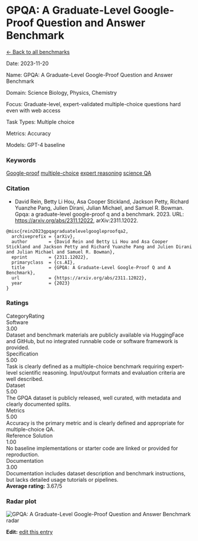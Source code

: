 # GPQA: A Graduate-Level Google-Proof Question and Answer Benchmark

<p><a class="md-button back-link" href="../">← Back to all benchmarks</a></p>
<div class="info-block meta-block">
  <p class="meta-row"><span class="meta-label">Date</span><span class="meta-sep">:</span> <span class="meta-value">2023-11-20</span></p>
  <p class="meta-row"><span class="meta-label">Name</span><span class="meta-sep">:</span> <span class="meta-value">GPQA: A Graduate-Level Google-Proof Question and Answer Benchmark</span></p>
  <p class="meta-row"><span class="meta-label">Domain</span><span class="meta-sep">:</span> <span class="meta-value">Science  Biology, Physics, Chemistry</span></p>
  <p class="meta-row"><span class="meta-label">Focus</span><span class="meta-sep">:</span> <span class="meta-value">Graduate-level, expert-validated multiple-choice questions hard even with web access</span></p>
  <p class="meta-row"><span class="meta-label">Task Types</span><span class="meta-sep">:</span> <span class="meta-value">Multiple choice</span></p>
  <p class="meta-row"><span class="meta-label">Metrics</span><span class="meta-sep">:</span> <span class="meta-value">Accuracy</span></p>
  <p class="meta-row"><span class="meta-label">Models</span><span class="meta-sep">:</span> <span class="meta-value">GPT-4 baseline</span></p>
</div>
<h3>Keywords</h3>

<div class="chips"><a class="chip chip-link" href="../#kw=Google-proof">Google-proof</a> <a class="chip chip-link" href="../#kw=multiple-choice">multiple-choice</a> <a class="chip chip-link" href="../#kw=expert%20reasoning">expert reasoning</a> <a class="chip chip-link" href="../#kw=science%20QA">science QA</a> </div>
<h3>Citation</h3>

- David Rein, Betty Li Hou, Asa Cooper Stickland, Jackson Petty, Richard Yuanzhe Pang, Julien Dirani, Julian Michael, and Samuel R. Bowman. Gpqa: a graduate-level google-proof q and a benchmark. 2023. URL: https://arxiv.org/abs/2311.12022, arXiv:2311.12022.

<pre><code class="language-bibtex">@misc{rein2023gpqagraduatelevelgoogleproofqa2,
  archiveprefix = {arXiv},
  author        = {David Rein and Betty Li Hou and Asa Cooper Stickland and Jackson Petty and Richard Yuanzhe Pang and Julien Dirani and Julian Michael and Samuel R. Bowman},
  eprint        = {2311.12022},
  primaryclass  = {cs.AI},
  title         = {GPQA: A Graduate-Level Google-Proof Q and A Benchmark},
  url           = {https://arxiv.org/abs/2311.12022},
  year          = {2023}
}</code></pre>
<h3>Ratings</h3>
<div class="ratings-grid">
  <div class="ratings-head ratings-cell"><span>Category</span><span>Rating</span></div>
  <div class="rating-item">  <div class="rating-cat">Software</div>  <div class="rating-badge">3.00</div>  <div class="rating-bar"><span style="width:60%"></span></div>  <div class="rating-reason">Dataset and benchmark materials are publicly available via HuggingFace and GitHub,
but no integrated runnable code or software framework is provided.
</div></div><div class="rating-item">  <div class="rating-cat">Specification</div>  <div class="rating-badge">5.00</div>  <div class="rating-bar"><span style="width:100%"></span></div>  <div class="rating-reason">Task is clearly defined as a multiple-choice benchmark requiring expert-level scientific reasoning.
Input/output formats and evaluation criteria are well described.
</div></div><div class="rating-item">  <div class="rating-cat">Dataset</div>  <div class="rating-badge">5.00</div>  <div class="rating-bar"><span style="width:100%"></span></div>  <div class="rating-reason">The GPQA dataset is publicly released, well curated, with metadata and clearly documented splits.
</div></div><div class="rating-item">  <div class="rating-cat">Metrics</div>  <div class="rating-badge">5.00</div>  <div class="rating-bar"><span style="width:100%"></span></div>  <div class="rating-reason">Accuracy is the primary metric and is clearly defined and appropriate for multiple-choice QA.
</div></div><div class="rating-item">  <div class="rating-cat">Reference Solution</div>  <div class="rating-badge">1.00</div>  <div class="rating-bar"><span style="width:20%"></span></div>  <div class="rating-reason">No baseline implementations or starter code are linked or provided for reproduction.
</div></div><div class="rating-item">  <div class="rating-cat">Documentation</div>  <div class="rating-badge">3.00</div>  <div class="rating-bar"><span style="width:60%"></span></div>  <div class="rating-reason">Documentation includes dataset description and benchmark instructions, but lacks detailed usage tutorials or pipelines.
</div></div>
</div>
<div class="avg-rating">  <strong>Average rating:</strong> <span class="badge badge--meh badge--sm">3.67/5</span></div><h3>Radar plot</h3>

<div class="radar-wrap"><img class="radar-img" alt="GPQA: A Graduate-Level Google-Proof Question and Answer Benchmark radar" src="../../../tex/images/gpqa_a_graduate-level_google-proof_question_and_answer_benchmark_radar.png" /></div>

<p><strong>Edit:</strong> <a href="https://github.com/mlcommons-science/benchmark/tree/main/source">edit this entry</a></p>
